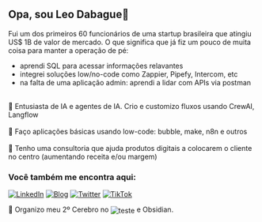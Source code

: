 ## Opa, sou Leo Dabague👋

Fui um dos primeiros 60 funcionários de uma startup brasileira que atingiu US$ 1B de valor de mercado.
O que significa que já fiz um pouco de muita coisa para manter a operação de pé:
- aprendi SQL para acessar informações relavantes
- integrei soluções low/no-code como Zappier, Pipefy, Intercom, etc
- na falta de uma aplicação admin: aprendi a lidar com APIs via postman

<br>🤖 Entusiasta de IA e agentes de IA. Crio e customizo fluxos usando CrewAI, Langflow </br>
<br>🌱 Faço aplicações básicas usando low-code: bubble, make, n8n e outros </br>
<br>💬 Tenho uma consultoria que ajuda produtos digitais a colocarem o cliente no centro (aumentando receita e/ou margem)</br>


### Você também me encontra aqui:
[![LinkedIn](https://img.shields.io/badge/LinkedIn-0077B5?style=for-the-badge&logo=linkedin&logoColor=white)](https://www.linkedin.com/in/leodabague)
[![Blog](https://img.shields.io/website?label=LeoDabague.com&style=for-the-badge&url=https://leodabague.com)](https://leodabague.com)
[![Twitter](https://img.shields.io/badge/Twitter-1DA1F2?style=for-the-badge&logo=twitter&logoColor=white)](https://twitter.com/LeoDabague)
[![TikTok](https://img.shields.io/badge/TikTok-000000?style=for-the-badge&logo=tiktok&logoColor=white)](https://www.tiktok.com/@leodabague)

🧠 Organizo meu 2º Cerebro no <img align="center" alt="teste" src="https://img.shields.io/badge/Notion-000000?style=for-the-badge&logo=notion&logoColor=white"/> e Obsidian.
